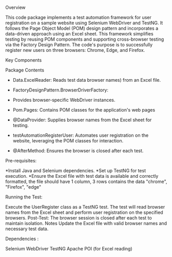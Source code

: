 Overview

This code package implements a test automation framework for user registration on a sample website using Selenium WebDriver and TestNG. It follows the Page Object Model (POM) design pattern and incorporates a data-driven approach using an Excel sheet.
This framework simplifies testing by reusing POM components and supporting cross-browser testing via the Factory Design Pattern.
The code's purpose is to successfully register new users on three browsers: Chrome, Edge, and Firefox.


Key Components

Package Contents

* Data.ExcelReader:
Reads test data  browser names) from an Excel file.

* FactoryDesignPattern.BrowserDriverFactory: 
* Provides browser-specific WebDriver instances.

* Pom.Pages:
Contains POM classes for the application's web pages

* @DataProvider:
Supplies browser names from the Excel sheet for testing.

* testAutomationRegisterUser:
Automates user registration on the website, leveraging the POM classes for interaction.

* @AfterMethod:
Ensures the browser is closed after each test.




Pre-requisites:

*Install Java and Selenium dependencies.
*Set up TestNG for test execution.
*Ensure the Excel file with test data is available and correctly formatted, the file should have 1 column, 3 rows contains the data "chrome", "Firefox", "edge"




Running the Test:

Execute the UserRegister class as a TestNG test.
The test will read browser names from the Excel sheet and perform user registration on the specified browsers.
Post-Test:
The browser session is closed after each test to maintain isolation.
Notes
Update the Excel file with valid browser names and necessary test data.




Dependencies :

Selenium WebDriver
TestNG
Apache POI (for Excel reading)
